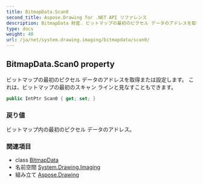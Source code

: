 ```yaml
---
title: BitmapData.Scan0
second_title: Aspose.Drawing for .NET API リファレンス
description: BitmapData 財産. ビットマップの最初のピクセル データのアドレスを取得または設定します これはビットマップの最初のスキャン ラインと見なすこともできます
type: docs
weight: 40
url: /ja/net/system.drawing.imaging/bitmapdata/scan0/
---
```

## BitmapData.Scan0 property

ビットマップの最初のピクセル データのアドレスを取得または設定します。 これは、ビットマップの最初のスキャン ラインと見なすこともできます。

```csharp
public IntPtr Scan0 { get; set; }
```

### 戻り値

ビットマップ内の最初のピクセル データのアドレス。

### 関連項目

* class [BitmapData](../)
* 名前空間 [System.Drawing.Imaging](../../bitmapdata/)
* 組み立て [Aspose.Drawing](../../../)


